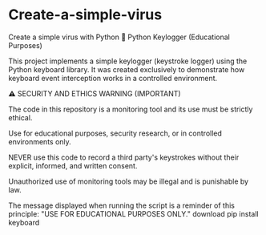 # Create-a-simple-virus
Create a simple virus with Python
🔐 Python Keylogger (Educational Purposes)

This project implements a simple keylogger (keystroke logger) using the Python keyboard library. It was created exclusively to demonstrate how keyboard event interception works in a controlled environment.

⚠️ SECURITY AND ETHICS WARNING (IMPORTANT)

The code in this repository is a monitoring tool and its use must be strictly ethical.

Use for educational purposes, security research, or in controlled environments only.

NEVER use this code to record a third party's keystrokes without their explicit, informed, and written consent.

Unauthorized use of monitoring tools may be illegal and is punishable by law.

The message displayed when running the script is a reminder of this principle: "USE FOR EDUCATIONAL PURPOSES ONLY."
download
pip install keyboard
